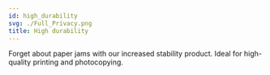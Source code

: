 ```yaml
---
id: high_durability
svg: ./Full_Privacy.png
title: High durability
---
```


Forget about paper jams with our increased stability product. Ideal for high-quality printing and photocopying.
